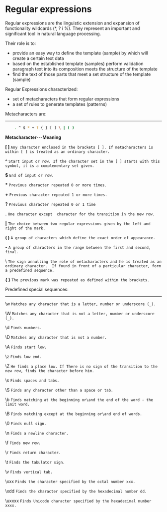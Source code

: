 Regular expressions
===================


Regular expressions are the linguistic extension and expansion of functionality wildcards (*, ? i %). They represent an important and significant tool in natural language processing.

Their role is to:
 - provide an easy way to define the template (sample) by which will create a certain text data
 - based on the established template (samples) perform validation paragraph text into its composition meets the structure of the template
 - find the text of those parts that meet a set structure of the template (sample)

Regular Expressions characterized:
 - set of metacharacters that form regular expressions
 - a set of rules to generate templates (patterns)




Metacharacters are:
___________________

```bash
    . ^ $ * + ? { } [ ] \ | ( )
```

**Metacharacter**---**Meaning**

**[ ]** `Any character enclosed in the brackets [ ]. If metacharacters is within [ ] is treated as an ordinary character.`

**^** `Start input or row. If the character set in the [ ] starts with this symbol, it is a complementary set given.`

**$** `End of input or row.`

**\*** `Previous character repeated 0 or more times.`

**+** `Previous character repeated 1 or more times.`

**?** `Previous character repeated 0 or 1 time`

**.** `One character except  character for the transition in the new row.`

**|** `The choice between two regular expressions given by the left and right of the mark.`

**( )** `A group of characters which define the exact order of appearance.`

**-** `A group of characters in the range between the first and second, final.`

\ `The sign annulling the role of metacharacters and he is treated as an ordinary character.  If found in front of a particular character, form a predefined sequence.`

**{ }** `The previous mark was repeated as defined within the brackets.`




Predefined special sequences:
_____________________________

\w `Matches any character that is a letter, number or underscore (_).`

\W  `Matches any character that is not a letter, number or underscore (_).`

\d `Finds numbers.`

\D `Matches any character that is not a number.`

\A `Finds start low.`

\z `Finds low end.`

\Z `He finds a place low. If There is no sign of the transition to the new row, finds the character before him.`

\s `Finds spaces and tabs.`

\S `Finds any character other than a space or tab.`

\b `Finds matching at the beginning or\and the end of the word - the limit word.`

\B `Finds matching except at the beginning or\and end of words.`

\0 `Finds null sign.`

\n `Finds a newline character.`

\f `Finds new row.`

\r `Finds return character.`

\t `Finds the tabulator sign.`

\v `Finds vertical tab.`

\xxx `Finds the character specified by the octal number xxx.`

\xdd `Finds the character specified by the hexadecimal number dd.`

\uxxxx `Finds Unicode character specified by the hexadecimal number xxxx.`
